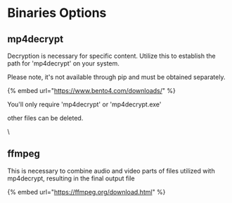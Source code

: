 # Binaries Options

## mp4decrypt

Decryption is necessary for specific content. Utilize this to establish the path for 'mp4decrypt' on your system.

Please note, it's not available through pip and must be obtained separately.

{% embed url="https://www.bento4.com/downloads/" %}

You'll only require 'mp4decrypt' or 'mp4decrypt.exe'

other files can be deleted.

\


## ffmpeg

This is necessary to combine audio and video parts of files utilized with mp4decrypt, resulting in the final output file



{% embed url="https://ffmpeg.org/download.html" %}
